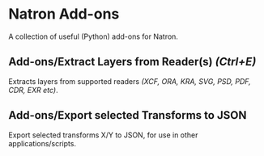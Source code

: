 # Natron Add-ons

A collection of useful (Python) add-ons for Natron.

## **Add-ons/Extract Layers from Reader(s)** *(Ctrl+E)*

Extracts layers from supported readers *(XCF, ORA, KRA, SVG, PSD, PDF, CDR, EXR etc)*.

## **Add-ons/Export selected Transforms to JSON**

Export selected transforms X/Y to JSON, for use in other applications/scripts.
